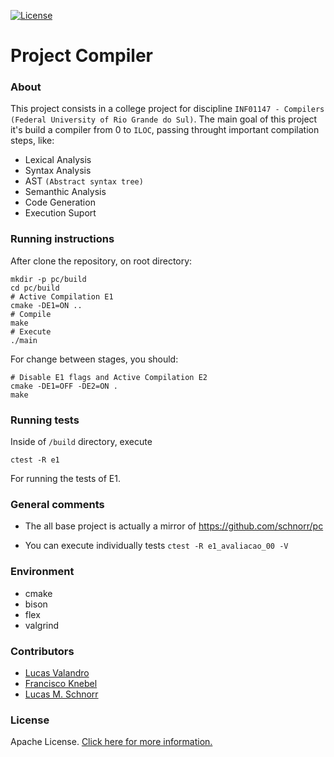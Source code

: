 [![License](https://img.shields.io/badge/License-Apache%202.0-blue.svg)](https://opensource.org/licenses/Apache-2.0)

# Project Compiler

### About

This project consists in a college project for discipline `INF01147 - Compilers (Federal University of Rio Grande do Sul)`. The main goal of this project it's build a compiler from 0 to `ILOC`, passing throught important compilation steps, like:

 - Lexical Analysis
 - Syntax Analysis
 - AST `(Abstract syntax tree)`
 - Semanthic Analysis
 - Code Generation
 - Execution Suport

### Running instructions

After clone the repository, on root directory:

```shell
mkdir -p pc/build
cd pc/build
# Active Compilation E1
cmake -DE1=ON ..
# Compile
make
# Execute
./main
```

For change between stages, you should:

```shell
# Disable E1 flags and Active Compilation E2
cmake -DE1=OFF -DE2=ON .
make
```

### Running tests

Inside of `/build` directory, execute

```
ctest -R e1
```

For running the tests of E1.

### General comments

- The all base project is actually a mirror of https://github.com/schnorr/pc

- You can execute individually tests `ctest -R e1_avaliacao_00 -V`

### Environment
- cmake
- bison
- flex
- valgrind

### Contributors

- [Lucas Valandro](https://github.com/valandro)
- [Francisco Knebel](https://github.com/FranciscoKnebel)
- [Lucas M. Schnorr](https://github.com/schnorr)


### License
Apache License. [Click here for more information.](LICENSE)